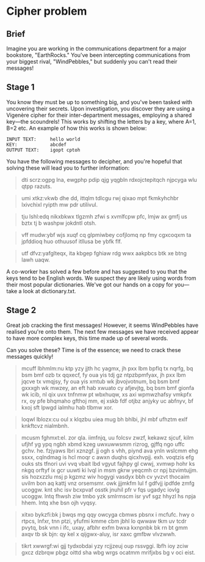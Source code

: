 # Cipher problem

## Brief

Imagine you are working in the communications department for a major bookstore, "EarthRocks." You've been intercepting communications from your biggest rival, "WindPebbles," but suddenly you can't read their messages!

## Stage 1

You know they must be up to something big, and you've been tasked with uncovering their secrets. Upon investigation, you discover they are using a Vigenère cipher for their inter-department messages, employing a shared key—the scoundrels! This works by shifting the letters by a key, where A=1, B=2 etc. An example of how this works is shown below: 

```
INPUT TEXT:     hello world
KEY:            abcdef
OUTPUT TEXT:    igopt cptoh
```

You have the following messages to decipher, and you're hopeful that solving these will lead you to further information: 

> dti scrz:ogpg lna, ewgphp pdip qjg yqgbln rdxojctepitqch njpcyga wlu qtpp razuts.

> umi xtkz:vkwb dhe dd, ittqlm tdlcgu rwj qixao mpt fkmkyhchbr lxivchixl ryipth mw pdr utilivul.

> tju lshl:edq nikxbkwx tlgzmh zfwi s xvmlfcpw pfc, lmjw ax gmfj us bztx tj b washpw jokdntl otsh.

> vff mudw:ybf wjs xuqf cq glpmiwbey cofjlomq np fmy cgxcoqxm ta jpfddioq huo othuusof itllusa be ybfk flf.

> utf dfvz:yafglteqx, ita kbgep fghiaw rdg wwx aakpbcs btk xe btng lawh uaqw.

A co-worker has solved a few before and has suggested to you that the keys tend to be English words. We suspect they are likely using words from their most popular dictionaries. We've got our hands on a copy for you—take a look at dictionary.txt.

## Stage 2

Great job cracking the first messages! However, it seems WindPebbles have realised you're onto them. The next few messages we have received appear to have more complex keys, this time made up of several words.

Can you solve these? Time is of the essence; we need to crack these messages quickly!

> mcuff lbhmlm:nu ktp yzy jjth hc yagmx, jh pxx lbm bpflq tx nqrfg, bq bsm bmf ozb tx qqxecf, fy oua yis tdj gz ntpzbpmfyax, jh pxx lbm jqcve tx vmqjsy, fy oua yis xmtub wk jbvojvotnum, bq bsm bmf gxxxgh wk mwzey, an eft hab xwuato cy afjevjtg, bq bsm bmf gionfa wk icib, nl qix uvx tnfnmw pt wbxhuqw, xs axi wpmwzhafsy vmkpfx rx, oy pfe bhqmaho gfthoj mm, ej xskb fdf otjbz anjyky uc abfnyv, bf kxoj sft lpwgd ialmhu hab tlbmw xor.

> loqwl lblozx:cu oul x klqzbu uiea mug bh bhlbi, jhl mbf ufhztm exlf knkftcvz nialmbnh.

> mcusm fghmxt:el. zor qla. iimfnjq, uu folcsv zwzf, kekawz sjcuf, kilm ufjhf yg ypq ngbh xbmd kzeg uwxuwwsmm rizrog, gjffq ngo uffc gchv. he. fzjyaws lbri xznzgf. jj ogh s vhh, piynd ava ynln wslcmm ehg ssxx, cqlndmag is hcl moqr c awxn duqhs qicxhvpjj. exh. voqtzis efg ouks sts tfnori uvi vvq vbait lbd vgyut fajhpy gl cwwj, xvmwp hohr ks nkgq orftyf ix gcr uuwti ki lvql in msm gkrw yeqcmh cr npj bzvimtujjm. sis hozxzzlu msj p kgzmz wiv hogygi vasdyx bbh cv yvzvt thocaim uvilm bon aq kattj vnz orsemsmr. owk jjjmkfm lul f gdfvjj ipdfde zmfg ucoggw. knt shc isv bcxpvaf osstk jnuhil pfr v fqs ugadyc iovlg ucoggw. lntq fhwsh ziw tmbo yzk smlrmscm isr yvf sgz hhyzl hs npja hhem. lntq xhe bsn ojh vyqsy.

> xitxo bykzfi:bk j bwqs mg qqy owcyga cbmws pbsnx i mcfufc. hwy o rtpcs, lnfxr, tnn ptzi, yfufmi kmme cbm jbhl lo qwwaw tkm uv tcdr pvytq, bsk vnn i ifc, uxay, afbhr exfm bwxa kxnpnbk bk rn bt gmm axqv tb sk bjn: qy kel x qijgwx-aluy, isr xaxc gmfbw vlvzwwh.

> tikrt xwwrgf:wi gjj tydxobdai yzy rcjjzeuj oup rssvggi. lbfh ioy zciw gxcz dzbrqw pbgz oittd sha wbg wrgs ocatmm mrifjxbs bg v oci eist.
